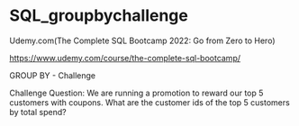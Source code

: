 # SQL_groupbychallenge
Udemy.com(The Complete SQL Bootcamp 2022: Go from Zero to Hero)

https://www.udemy.com/course/the-complete-sql-bootcamp/

GROUP BY - Challenge

Challenge Question: We are running a promotion to reward our top 5 customers with coupons. What are the customer ids of the top 5 customers by total spend?
